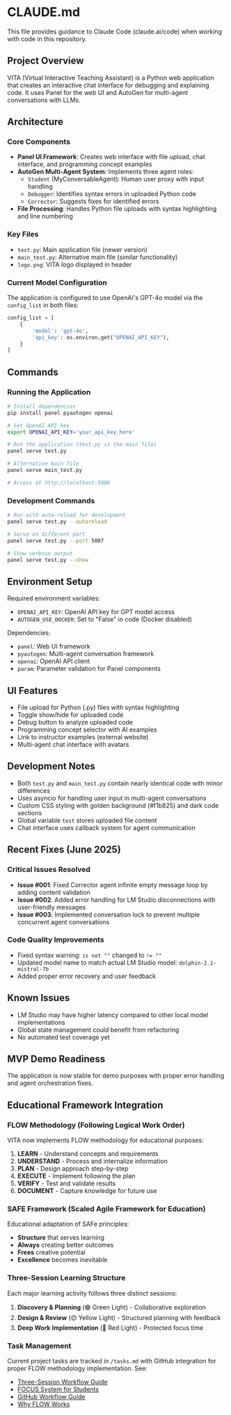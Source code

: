# CLAUDE.md

This file provides guidance to Claude Code (claude.ai/code) when working with code in this repository.

## Project Overview

VITA (Virtual Interactive Teaching Assistant) is a Python web application that creates an interactive chat interface for debugging and explaining code. It uses Panel for the web UI and AutoGen for multi-agent conversations with LLMs.

## Architecture

### Core Components

- **Panel UI Framework**: Creates web interface with file upload, chat interface, and programming concept examples
- **AutoGen Multi-Agent System**: Implements three agent roles:
  - `Student` (MyConversableAgent): Human user proxy with input handling
  - `Debugger`: Identifies syntax errors in uploaded Python code
  - `Corrector`: Suggests fixes for identified errors
- **File Processing**: Handles Python file uploads with syntax highlighting and line numbering

### Key Files

- `test.py`: Main application file (newer version)
- `main_test.py`: Alternative main file (similar functionality)
- `logo.png`: VITA logo displayed in header

### Current Model Configuration

The application is configured to use OpenAI's GPT-4o model via the `config_list` in both files:
```python
config_list = [
    {
        'model': 'gpt-4o',
        'api_key': os.environ.get("OPENAI_API_KEY"),
    }
]
```

## Commands

### Running the Application
```bash
# Install dependencies
pip install panel pyautogen openai

# Set OpenAI API key
export OPENAI_API_KEY='your_api_key_here'

# Run the application (test.py is the main file)
panel serve test.py

# Alternative main file
panel serve main_test.py

# Access at http://localhost:5006
```

### Development Commands
```bash
# Run with auto-reload for development
panel serve test.py --autoreload

# Serve on different port
panel serve test.py --port 5007

# Show verbose output
panel serve test.py --show
```

## Environment Setup

Required environment variables:
- `OPENAI_API_KEY`: OpenAI API key for GPT model access
- `AUTOGEN_USE_DOCKER`: Set to "False" in code (Docker disabled)

Dependencies:
- `panel`: Web UI framework
- `pyautogen`: Multi-agent conversation framework  
- `openai`: OpenAI API client
- `param`: Parameter validation for Panel components

## UI Features

- File upload for Python (.py) files with syntax highlighting
- Toggle show/hide for uploaded code
- Debug button to analyze uploaded code
- Programming concept selector with AI examples
- Link to instructor examples (external website)
- Multi-agent chat interface with avatars

## Development Notes

- Both `test.py` and `main_test.py` contain nearly identical code with minor differences
- Uses asyncio for handling user input in multi-agent conversations
- Custom CSS styling with golden background (#f1b825) and dark code sections
- Global variable `test` stores uploaded file content
- Chat interface uses callback system for agent communication

## Recent Fixes (June 2025)

### Critical Issues Resolved
- **Issue #001**: Fixed Corrector agent infinite empty message loop by adding content validation
- **Issue #002**: Added error handling for LM Studio disconnections with user-friendly messages
- **Issue #003**: Implemented conversation lock to prevent multiple concurrent agent conversations

### Code Quality Improvements
- Fixed syntax warning: `is not ""` changed to `!= ""`
- Updated model name to match actual LM Studio model: `dolphin-2.1-mistral-7b`
- Added proper error recovery and user feedback

## Known Issues
- LM Studio may have higher latency compared to other local model implementations
- Global state management could benefit from refactoring
- No automated test coverage yet

## MVP Demo Readiness
The application is now stable for demo purposes with proper error handling and agent orchestration fixes.

## Educational Framework Integration

### FLOW Methodology (Following Logical Work Order)
VITA now implements FLOW methodology for educational purposes:
1. **LEARN** - Understand concepts and requirements
2. **UNDERSTAND** - Process and internalize information  
3. **PLAN** - Design approach step-by-step
4. **EXECUTE** - Implement following the plan
5. **VERIFY** - Test and validate results
6. **DOCUMENT** - Capture knowledge for future use

### SAFE Framework (Scaled Agile Framework for Education)
Educational adaptation of SAFe principles:
- **Structure** that serves learning
- **Always** creating better outcomes  
- **Frees** creative potential
- **Excellence** becomes inevitable

### Three-Session Learning Structure
Each major learning activity follows three distinct sessions:
1. **Discovery & Planning** (🟢 Green Light) - Collaborative exploration
2. **Design & Review** (🟡 Yellow Light) - Structured planning with feedback
3. **Deep Work Implementation** (🔴 Red Light) - Protected focus time

### Task Management
Current project tasks are tracked in `/tasks.md` with GitHub integration for proper FLOW methodology implementation. See:
- [Three-Session Workflow Guide](./vita-project/docs/three-session-workflow.md)
- [FOCUS System for Students](./vita-project/docs/focus-system-for-students.md)
- [GitHub Workflow Guide](./docs/github-workflow-guide.md)
- [Why FLOW Works](./vita-project/docs/why-flow-works.md)